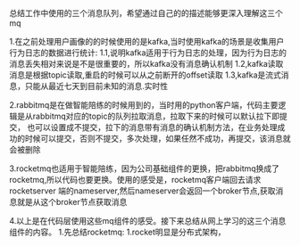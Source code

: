 总结工作中使用的三个消息队列，希望通过自己的的描述能够更深入理解这三个mq


1.在之前处理用户画像的的时候使用的是kafka,当时使用kafka的场景是收集用户行为日志的数据进行统计:
  1.1,说明kafka适用于行为日志的处理，因为行为日志的消息丢失相对来说是不是很重要的，所以kafka没有消息确认机制
  1.2,kafka读取消息是根据topic读取,重启的时候可以从之前断开的offset读取
  1.3,kafka是流式消息，只能从最近七天到目前未知的消息.实时性


2.rabbitmq是在做智能陪练的时候用到的，当时用的python客户端，代码主要逻辑是从rabbitmq对应的topic的队列拉取消息，拉取下来的时候可以默认拉下即提交，
  也可以设置成不提交，拉下的消息带有消息的确认机制方法，在业务处理成功的时候可以提交，否则不提交，多次处理，如果任然不成功，再提交，该消息就会被删除


3.rocketmq也适用于智能陪练，因为公司基础组件的更换，把rabbitmq换成了rocketmq,所以代码也要更换。使用的感受是，rocketmq客户端回去请求rocketserver
  端的nameserver,然后nameserver会返回一个broker节点,获取消息就是从这个broker节点获取消息


4.以上是在代码层使用这些mq组件的感受。接下来总结从网上学习的这三个消息组件的内容。
  1.先总结rocketmq:
         1.rocket明显是分布式架构，